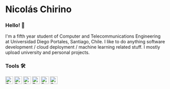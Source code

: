 # Nicolás Chirino

### Hello! 👋

I'm a fifth year student of Computer and Telecommunications Engineering at Universidad Diego Portales, Santiago, Chile. I like to do anything software development / cloud deployment / machine learning related stuff. I mostly upload university and personal projects.

### Tools 🛠️

<img src="https://upload.wikimedia.org/wikipedia/commons/thumb/4/4c/Typescript_logo_2020.svg/2048px-Typescript_logo_2020.svg.png" alt="TypeScript" height="24"> <img src="https://puu.sh/JVMpf/1b44f9a12b.png" alt="Python" height="24"> <img src="https://upload.wikimedia.org/wikipedia/commons/thumb/1/18/ISO_C%2B%2B_Logo.svg/1822px-ISO_C%2B%2B_Logo.svg.png" alt="C" height="24"> <img src="https://cdn.icon-icons.com/icons2/2699/PNG/512/docker_tile_logo_icon_168248.png" alt="Docker" height="24"> <img src="https://upload.wikimedia.org/wikipedia/commons/thumb/4/41/Fedora_icon_%282021%29.svg/1044px-Fedora_icon_%282021%29.svg.png" alt="Fedora Linux" height="24"> <img src="https://seeklogo.com/images/G/go-logo-046185B647-seeklogo.com.png" alt="GoLang" height="24">
